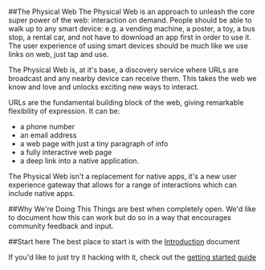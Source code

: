 ##The Physical Web
The Physical Web is an approach to unleash the core super power of the web: interaction on demand. People should be able to walk up to any smart device: e.g. a vending machine, a poster, a toy, a bus stop, a rental car, and not have to download an app first in order to use it. The user experience of using smart devices should be much like we use links on web, just tap and use.

The Physical Web is, at it's base, a discovery service where URLs are broadcast and any nearby device can receive them. This takes the web we know and love and unlocks exciting new ways to interact. 

URLs are the fundamental building block of the web, giving remarkable flexibility of expression. It can be:

* a phone number
* an email address
* a web page with just a tiny paragraph of info
* a fully interactive web page
* a deep link into a native application.  

The Physical Web isn't a replacement for native apps, it's a new user experience gateway that allows for a range of interactions which can include native apps.

##Why We're Doing This
Things are best when completely open. We'd like to document how this can work but do so in a way that encourages community feedback and input.

##Start here
The best place to start is with the [Introduction](http://github.com/scottjenson/physical-web/blob/master/introduction.md) document

If you'd like to just try it hacking with it, check out the [getting started guide](http://github.com/scottjenson/physical-web/blob/master/getting_started.md)
